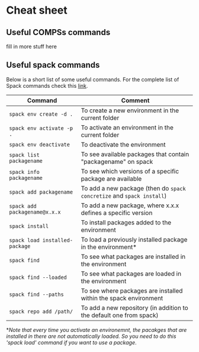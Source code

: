 # Cheat sheet 

## Useful COMPSs commands 

fill in more stuff here

## Useful spack commands
Below is a short list of some useful commands. For the complete list of Spack commands check this [link](https://spack.readthedocs.io/en/latest/command_index.html).      

| Command                        |      Comment      |
|--------------------------------|---------------------------------------|
| `spack env create -d .`        | To create a new environment in the current folder |
| `spack env activate -p .`      | To activate an environment in the current folder |
| `spack env deactivate`         | To deactivate the environment |
| `spack list packagename`       | To see available packages that contain "packagename" on spack |
| `spack info packagename`       | To see which versions of a specific package are available |
| `spack add packagename`        | To add a new package (then do `spack concretize` and `spack install`) |
| `spack add packagename@x.x.x`  | To add a new package, where x.x.x defines a specific version  |
| `spack install`                | To install packages added to the environment |
| `spack load installed-package` | To load a previously installed package in the environment* |
| `spack find`                   | To see what packages are installed in the environment |
| `spack find --loaded`          | To see what packages are loaded in the environment |
| `spack find --paths`           | To see where packages are installed within the spack environment |
| `spack repo add /path/`        | To add a new repository (in addition to the default one from spack) |
      

**Note that every time you activate an environemnt, the pacakges that are installed in there are not automatically loaded. So you need to do this 'spack load' command if you want to use a package*.